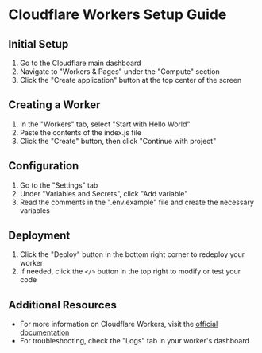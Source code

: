 # Cloudflare Workers Setup Guide

## Initial Setup
1. Go to the Cloudflare main dashboard
2. Navigate to "Workers & Pages" under the "Compute" section
3. Click the "Create application" button at the top center of the screen

## Creating a Worker
1. In the "Workers" tab, select "Start with Hello World"
2. Paste the contents of the index.js file
3. Click the "Create" button, then click "Continue with project"

## Configuration
1. Go to the "Settings" tab
2. Under "Variables and Secrets", click "Add variable"
3. Read the comments in the ".env.example" file and create the necessary variables

## Deployment
1. Click the "Deploy" button in the bottom right corner to redeploy your worker
2. If needed, click the `</>` button in the top right to modify or test your code

## Additional Resources
- For more information on Cloudflare Workers, visit the [official documentation](https://developers.cloudflare.com/workers/)
- For troubleshooting, check the "Logs" tab in your worker's dashboard
